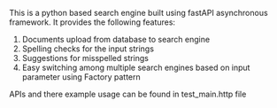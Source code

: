 This is a python based search engine built using fastAPI asynchronous framework. It provides the following features: 
1. Documents upload from database to search engine 
2. Spelling checks for the input strings
3. Suggestions for misspelled strings
4. Easy switching among multiple search engines based on input parameter using Factory pattern

APIs and there example usage can be found in test_main.http file